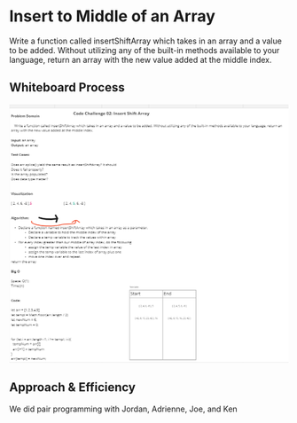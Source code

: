 # Insert to Middle of an Array

Write a function called insertShiftArray which takes in an array and a value to be added. Without utilizing any of the built-in methods available to your language, return an array with the new value added at the middle index.

## Whiteboard Process

![Whiteboard Process](javascript/assets/insertShiftArray.png)

## Approach & Efficiency

We did pair programming with Jordan, Adrienne, Joe, and Ken
